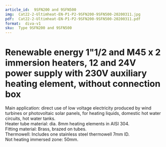 ```yaml
---
article_id:  9SFN200 and 9SFN500
img:  Cat22-2-Ultimheat-EN-P1-P2-9SFN200-9SFN500-20200311.jpg
pdf:  Cat22-2-Ultimheat-EN-P1-P2-9SFN200-9SFN500-20200311.pdf
format:  diva-v1
sku:  Type 9SFN200 and 9SFN500
---
```

# Renewable energy 1"1/2 and M45 x 2 immersion heaters, 12 and 24V power supply with 230V auxiliary heating element, without connection box

Main application: direct use of low voltage electricity produced by 
wind turbines or photovoltaic solar panels, for heating liquids, domestic hot water circuits, hot water tanks.  
Heater tube material: dia. 8mm heating elements in AISI 304.  
Fitting material: Brass, brazed on tubes.  
Thermowell: Includes one stainless steel thermowell 7mm ID.  
Not heating immersed zone: 50mm.  

